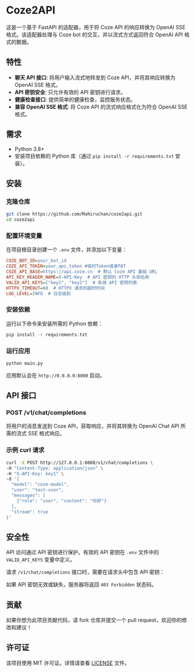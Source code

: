 # Coze2API

这是一个基于 FastAPI 的适配器，用于将 Coze API 的响应转换为 OpenAI SSE 格式。该适配器处理与 Coze bot 的交互，并以流式方式返回符合 OpenAI API 格式的数据。

## 特性

* **聊天 API 接口**: 将用户输入流式地转发到 Coze API，并将其响应转换为 OpenAI SSE 格式。
* **API 密钥安全**: 只允许有效的 API 密钥进行请求。
* **健康检查接口**: 提供简单的健康检查，监控服务状态。
* **兼容 OpenAI SSE 格式**: 将 Coze API 的流式响应格式化为符合 OpenAI SSE 格式。

## 需求

* Python 3.8+
* 安装项目依赖的 Python 库（通过 `pip install -r requirements.txt` 安装）。

## 安装

### 克隆仓库

```bash
git clone https://github.com/Mahiruchan/coze2api.git
cd coze2api
```

### 配置环境变量

在项目根目录创建一个 `.env` 文件，并添加以下变量：

```ini
COZE_BOT_ID=your_bot_id
COZE_API_TOKEN=your_api_token #临时Token或者PAT
COZE_API_BASE=https://api.coze.cn  # 默认 Coze API 基础 URL
API_KEY_HEADER_NAME=X-API-Key  # API 密钥的 HTTP 头部名称
VALID_API_KEYS=["key1", "key2"]  # 有效 API 密钥列表
HTTPX_TIMEOUT=60  # HTTPX 请求的超时时间
LOG_LEVEL=INFO  # 日志级别
```

### 安装依赖

运行以下命令来安装所需的 Python 依赖：

```bash
pip install -r requirements.txt
```

### 运行应用

```bash
python main.py
```

应用默认会在 `http://0.0.0.0:8000` 启动。

## API 接口

### **POST /v1/chat/completions**

将用户的消息发送到 Coze API，获取响应，并将其转换为 OpenAI Chat API 所需的流式 SSE 格式响应。

### 示例 curl 请求

```bash
curl -X POST http://127.0.0.1:8080/v1/chat/completions \
-H "Content-Type: application/json" \
-H "X-API-Key: key1" \
-d '{
  "model": "coze-model",
  "user": "test-user",
  "messages": [
    {"role": "user", "content": "你好"}
  ],
  "stream": true
}'
```

## 安全性

API 访问通过 API 密钥进行保护。有效的 API 密钥在 `.env` 文件中的 `VALID_API_KEYS` 变量中定义。

请求 `/v1/chat/completions` 接口时，需要在请求头中包含 API 密钥：

如果 API 密钥无效或缺失，服务器将返回 `403 Forbidden` 状态码。


## 贡献

如果你想为此项目贡献代码，请 fork 仓库并提交一个 pull request，欢迎你的修改和建议！

## 许可证

该项目使用 MIT 许可证。详情请查看 [LICENSE](LICENSE) 文件。
